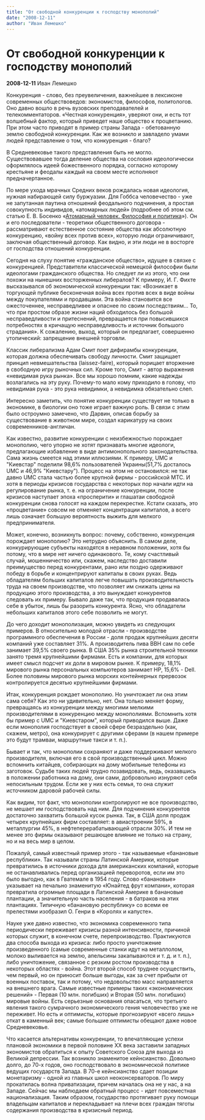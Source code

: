 ```yaml
---
title: "От свободной конкуренции к господству монополий"
date: "2008-12-11"
author: "Иван Лемешко"
---
```


# От свободной конкуренции к господству монополий

**2008-12-11** Иван Лемешко

Конкуренция - слово, без преувеличения, важнейшее в лексиконе современных обществоведов: экономистов, философов, политологов. Оно давно вошло в речь вузовских преподавателей и телекомментаторов. «Честная конкуренция», уверяют они, и есть тот волшебный фактор, который приведет наше общество к процветанию. При этом часто приводят в пример страны Запада - обетованную землю свободной конкуренции. Как же возникло и завладело умами людей представление о том, что конкуренция - благо?

В Средневековье такого представления быть не могло. Существовавшее тогда деление общества на сословия идеологически оформлялось идеей божественного порядка, согласно которому крестьяне и феодалы каждый на своем месте исполняют предначертанное.

По мере ухода мрачных Средних веков рождалась новая идеология, нужная набирающей силу буржуазии. Для Гоббса человечество - уже не запутанная паутина отношений феодального подчинения, а простая совокупность индивидов, «атомарных людей» (подробнее об этом см. статью Е. В. Босенко «[Атомарный человек. Философия и политика](/73.md)»). Он и его последователи - теоретики общественного договора - рассматривают естественное состояние общества как абсолютную конкуренцию, «войну всех против всех», которую люди ограничивают, заключая общественный договор. Как видно, и эти люди не в восторге от господства отношений конкуренции.

Сегодня на слуху понятие «гражданское общество», идущее в связке с конкуренцией. Представители классической немецкой философии были идеологами гражданского общества. Но следует ли из этого, что они похожи на нынешних восторженных либералов? К примеру, И. Г. Фихте высказывался об экономической конкуренции так: «Возникает в торгующей публике бесконечная война всех против всех в виде войны между покупателями и продавцами. Эта война становится все ожесточеннее, несправедливее и опаснее по своим последствиям... То, что при простом образе жизни наций обходилось без большой несправедливости и притеснений, превращается при повысившихся потребностях в кричащую несправедливость и источник большого страдания». К сожалению, выход, который он предлагает, совершенно утопический: запрещение внешней торговли.

Классик либерализма Адам Смит поет дифирамбы конкуренции, которая должна обеспечивать свободу личности. Смит защищает принцип невмешательства (laissez-faire), который порицает вторжение в свободную игру рыночных сил. Кроме того, Смит - автор выражения «невидимая рука рынка». Все мы хорошо помним, какие надежды возлагались на эту руку. Почему-то мало кому приходило в голову, что невидимая рука - это рука невидимки, а невидимка обязательно слеп.

Интересно заметить, что понятие конкуренции существует не только в экономике, в биологии оно тоже играет важную роль. В связи с этим было остроумно замечено, что Дарвин, описав борьбу за существование в животном мире, создал карикатуру на своих современников-англичан.

Как известно, развитие конкуренции с неизбежностью порождает монополию, чего упорно не хотят признавать многие идеологи, предлагающие избавление в виде антимонопольного законодательства. Сама жизнь смеется над этими иллюзиями. К примеру, UMC и "Киевстар" поделили 98,6% пользователей Украины(51,7% досталось UMC и 46,9% "Киевстару"). Процесс на этом не остановился: не так давно UMC стала частью более крупной фирмы - российской МТС. И хотя в периоды кризисов государства с некоторых пор начали идти на регулирование рынка, т. е. на ограничение конкуренции, после кризисов наступает эпоха «просперити» и глашатаи свободной конкуренции снова голосят на каждом перекрестке. Кстати сказать, это «процветание» совсем не отменяет концентрации капиталов, а всего лишь означает большую вероятность выжить для мелкого предпринимателя.

Может, конечно, возникнуть вопрос: почему, собственно, конкуренция порождает монополию? Это нетрудно объяснить. В самом деле, конкурирующие субъекты находятся в неравном положении, хотя бы потому, что в мире нет ничего одинакового. Те, кому счастливый случай, мошенничество или, скажем, наследство доставили преимущество перед конкурентами, рано или поздно одерживают победу в борьбе и концентрируют капиталы в своих руках. Ведь обладателям больших капиталов легче повышать производительность труда на своем производстве, что позволяет им снижать цены на продукцию этого производства, а это вынуждает конкурентов следовать их примеру. Бывало даже так, что продукция продавалась себе в убыток, лишь бы разорить конкурента. Ясно, что обладатели небольших капиталов этого себе позволить не могут.

До чего доходит монополизация, можно увидеть из следующих примеров. В относительно молодой отрасли - производстве программного обеспечения в России - доля продаж крупнейших десяти компаний уже составляет 31%. А производитель пива ВВН сам по себе занимает 39,5% своего рынка. В США 35% рынка строительной техники занято тремя крупнейшими фирмами. Есть и компании, для которых имеет смысл подсчет их доли в мировом рынке. К примеру, 18,1% мирового рынка персональных компьютеров занимает НР, 15,6% - Dell. Более половины мирового рынка морских контейнерных прервозок контролируется десятью крупнейшими фирмами.

Итак, конкуренция рождает монополию. Но уничтожает ли она этим сама себя? Как это ни удивительно, нет. Она только меняет форму, превращаясь из конкуренции между многими мелкими производителями в конкуренцию между монополиями. Вспомнить хотя бы пример с UMC и "Киевстаром", который приводился выше. Даже если монополия господствует в своей сфере безраздельно (как, скажем, метро), она конкурирует с другими сферами (в нашем примере это будут трамваи, маршрутные такси и т. п.).

Бывает и так, что монополии сохраняют и даже поддерживают мелкого производителя, включая его в свой производственный цикл. Можно вспомнить китайцев, собирающих на дому мобильные телефоны из заготовок. Судьбе таких людей трудно позавидовать, ведь, оказавшись в положении работника на дому, они сами, добровольно изнуряют себя непосильным трудом. Если же у них есть семья, то она служит источником даровой рабочей силы.

Как видим, тот факт, что монополии контролируют не все производство, не мешает им господствовать над ним. Для подчинения конкурентов достаточно захватить большой кусок рынка. Так, в США доля продаж четырех крупнейших фирм составляет: в авиастроении 59%, в металлургии 45%, в нефтеперерабатывающей отрасли 30%. И тем не менее это фирмы оказывают решающее влияние не только на страну, но и на весь мир в целом.

Пожалуй, самый известный пример этого - так называемые «банановые республики». Так называли страны Латинской Америки, которые превратились в источники дохода для американских компаний, которые не останавливались перед организацией переворотов, если им это было выгодно, как в Гватемале в 1954 году. Слово «банановые» указывает на печально знаменитую «Юнайтед фрут компани», которая превратила огромные площади в Латинской Америке в банановые плантации, а значительную часть населения - в батраков на этих плантациях. Типичную «банановую республику» со всеми ее прелестями изобразил О. Генри в «Королях и капусте».

Науке уже давно известно, что экономика современного типа периодически переживает кризисы разной интенсивности, причиной которых служит, в конечном счете, перепроизводство. Практикуются два способа выхода из кризиса: либо просто уничтожение произведенного (самые современные станки идут на металлолом, молоко выливается на землю, апельсины закапываются и т. д. и т. п.), либо уничтожение, связанное с резким ростом производства в некоторых областях - война. Этот второй способ труднее осуществить, чем первый, но он приносит больше выгоды, как за счет прибыли от военных поставок, так и потому, что недовольство масс направляется на внешнего врага. Самые известные примеры таких «экономических решений» - Первая (10 млн. погибших) и Вторая (50 млн. погибших) мировые войны. Есть серьезные основания опасаться, что третьего явления такого сумрачного экономического гения человечество уже не переживет. Но есть и оптимисты, которые прогнозируют «всего лишь» откат в каменный век; самые большие оптимисты обещают даже новое Средневековье.

Что касается альтернативы конкуренции, то впечатляющие успехи плановой экономики в первой половине ХХ века заставили западных экономистов обратиться к опыту Советского Союза для выхода из Великой депрессии. Так возникло знаменитое кейнсианство. Довольно долго, до 70-х годов, оно господствовало в экономической политике ведущих государств Запада. В 70-е кейнсианство сдает позиции монетаризму - одной из главных школ неоконсерваторов. По миру прокатилась волна приватизации, причем началась она не у нас, а на Западе. Сейчас мы наблюдаем обратный процесс - идет повсеместная национализация. Таким образом, государство протягивает руку помощи владельцам капиталов и перекладывает на плечи всех граждан тяготы содержания производства в кризисный период.